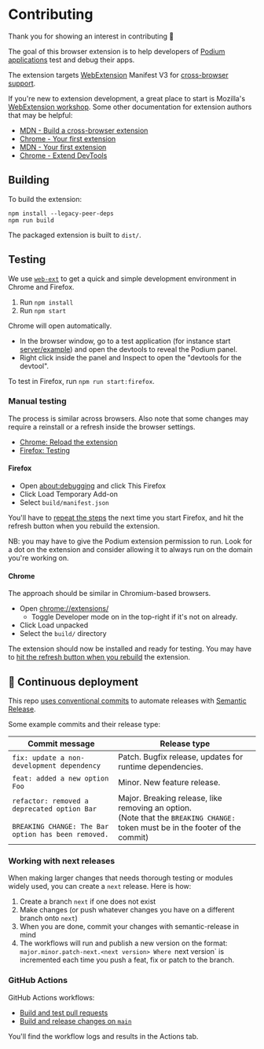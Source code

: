 # Contributing

Thank you for showing an interest in contributing 💜

The goal of this browser extension is to help developers of [Podium applications](https://podium-lib.io/) test and debug their apps.

The extension targets [WebExtension](https://developer.mozilla.org/en-US/docs/Mozilla/Add-ons/WebExtensions) Manifest V3 for [cross-browser support](https://developer.mozilla.org/en-US/docs/Mozilla/Add-ons/WebExtensions/Build_a_cross_browser_extension).

If you're new to extension development, a great place to start is Mozilla's [WebExtension workshop](https://extensionworkshop.com/). Some other documentation for extension authors that may be helpful:

- [MDN - Build a cross-browser extension](https://developer.mozilla.org/en-US/docs/Mozilla/Add-ons/WebExtensions/Build_a_cross_browser_extension)
- [Chrome - Your first extension](https://developer.chrome.com/docs/extensions/get-started/tutorial/hello-world)
- [MDN - Your first extension](https://developer.mozilla.org/en-US/docs/Mozilla/Add-ons/WebExtensions/Your_first_WebExtension)
- [Chrome - Extend DevTools](https://developer.chrome.com/docs/extensions/how-to/devtools/extend-devtools)

## Building

To build the extension:

```
npm install --legacy-peer-deps
npm run build
```

The packaged extension is built to `dist/`.

## Testing

We use [`web-ext`](https://extensionworkshop.com/documentation/develop/getting-started-with-web-ext/) to get a quick and simple development environment in Chrome and Firefox.

1. Run `npm install`
2. Run `npm start`

Chrome will open automatically.

- In the browser window, go to a test application (for instance start [server/example](../server/example/)) and open the devtools to reveal the Podium panel.
- Right click inside the panel and Inspect to open the "devtools for the devtool".

To test in Firefox, run `npm run start:firefox`.

### Manual testing

The process is similar across browsers. Also note that some changes may require a reinstall or a refresh inside the browser settings.

- [Chrome: Reload the extension](https://developer.chrome.com/docs/extensions/get-started/tutorial/hello-world#reload)
- [Firefox: Testing](https://developer.mozilla.org/en-US/docs/Mozilla/Add-ons/WebExtensions/Your_first_WebExtension#testing)

#### Firefox

- Open [about:debugging](about:debugging#/runtime/this-firefox) and click This Firefox
- Click Load Temporary Add-on
- Select `build/manifest.json`

You'll have to [repeat the steps](https://developer.mozilla.org/en-US/docs/Mozilla/Add-ons/WebExtensions/Your_first_WebExtension#installing) the next time you start Firefox, and hit the refresh button when you rebuild the extension.

NB: you may have to give the Podium extension permission to run. Look for a dot on the extension and consider allowing it to always run on the domain you're working on.

#### Chrome

The approach should be similar in Chromium-based browsers.

- Open [chrome://extensions/](chrome://extensions/)
  - Toggle Developer mode on in the top-right if it's not on already.
- Click Load unpacked
- Select the `build/` directory

The extension should now be installed and ready for testing. You may have to [hit the refresh button when you rebuild](https://developer.chrome.com/docs/extensions/get-started/tutorial/hello-world#reload) the extension.


## 🚚 Continuous deployment

This repo [uses conventional commits](https://www.conventionalcommits.org/en/v1.0.0/#summary) to automate releases with [Semantic Release][semantic-release].

Some example commits and their release type:

| Commit message                                                                                         | Release type                                                                                                                          |
| ------------------------------------------------------------------------------------------------------ | ------------------------------------------------------------------------------------------------------------------------------------- |
| `fix: update a non-development dependency`                                                             | Patch. Bugfix release, updates for runtime dependencies.                                                                              |
| `feat: added a new option Foo`                                                                         | Minor. New feature release.                                                                                                           |
| `refactor: removed a deprecated option Bar`<br><br>`BREAKING CHANGE: The Bar option has been removed.` | Major. Breaking release, like removing an option.<br /> (Note that the `BREAKING CHANGE: ` token must be in the footer of the commit) |

[workspace]: https://docs.npmjs.com/cli/using-npm/workspaces
[semantic-release]: https://semantic-release.gitbook.io/semantic-release/

### Working with next releases

When making larger changes that needs thorough testing or modules widely used, you can create a `next` release. Here is how:

1. Create a branch `next` if one does not exist
2. Make changes (or push whatever changes you have on a different branch onto `next`)
3. When you are done, commit your changes with semantic-release in mind
4. The workflows will run and publish a new version on the format: `major.minor.patch-next.<next version>
Where `next version` is incremented each time you push a feat, fix or patch to the branch.

### GitHub Actions

GitHub Actions workflows:

- [Build and test pull requests](./.github/workflows/test.yml)
- [Build and release changes on `main`](./.github/workflows/release.yml)

You'll find the workflow logs and results in the Actions tab.
